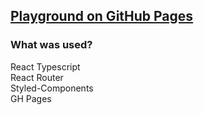 ## [Playground on GitHub Pages](https://flemmingkrogolsen.github.io/Playground/)

### What was used?
React Typescript  
React Router  
Styled-Components  
GH Pages  

